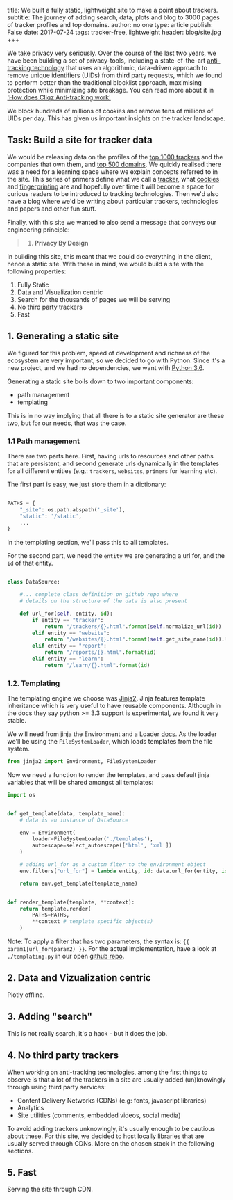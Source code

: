 title: We built a fully static, lightweight site to make a point about trackers.
subtitle: The journey of adding search, data, plots and blog to 3000 pages of tracker profiles and top domains.
author: no one
type: article
publish: False
date: 2017-07-24
tags: tracker-free, lightweight
header: blog/site.jpg
+++

 
We take privacy very seriously. Over the course of the last two years, 
we have been building a set of privacy-tools, including a state-of-the-art 
[anti-tracking technology](https://static.cliqz.com/wp-content/uploads/2016/07/Cliqz-Studie-Tracking-the-Trackers.pdf)
that uses an algorithmic, data-driven approach to remove unique identifiers 
(UIDs) from third party requests, which we found to perform better than 
the traditional blocklist approach, maximising protection while minimizing 
site breakage. You can read more about it in ['How does Cliqz Anti-tracking work'](/reports/how_cliqz_antitracking_protects_users.html)

We block hundreds of millions of cookies and remove tens of millions of UIDs
per day. This has given us important insights on the tracker landscape.


## Task: Build a site for tracker data
We would be releasing data on the profiles of the [top 1000 trackers](/trackers.html) 
and the companies that own them, and [top 500 domains](/websites.html). 
We quickly realised there was a need for a learning space where we 
explain concepts referred to in the site. This series of primers define 
what we call a [tracker](/learn/what_is_a_tracker.html), 
what [cookies](/learn/cookies.html) and [fingerprinting](learn/fingerprinting.html) 
are and hopefully over time it will become a space for curious readers 
to be introduced to tracking technologies. Then we'd also have a blog 
where we'd be writing about particular trackers, technologies and papers 
and other fun stuff.

Finally, with this site we wanted to also send a message that conveys 
our engineering principle:

> 1. <b>Privacy By Design</b>

In building this site, this meant that we could do everything in 
the client, hence a static site. With these in mind, we would 
build a site with the following properties:

1. Fully Static
2. Data and Visualization centric 
3. Search for the thousands of pages we will be serving
4. No third party trackers
5. Fast


## 1. Generating a static site
We figured for this problem, speed of development and richness of the
ecosystem are very important, so we decided to go with Python. 
Since it's a new project, and we had no dependencies, 
we want with [Python 3.6](https://docs.python.org/3/).

Generating a static site boils down to two important components:

* path management
* templating

This is in no way implying that all there is to a static site generator
are these two, but for our needs, that was the case. 



### 1.1 Path management
There are two parts here. First, having urls to resources and other paths that 
are persistent, and second generate urls dynamically in the templates
for all different entities (e.g.: `trackers`, `websites`, `primers` for learning etc).

The first part is easy, we just store them in a dictionary:

```python

PATHS = {
    "_site": os.path.abspath('_site'),
    "static": '/static',
    ...
}

```
In the templating section, we'll pass this to all templates.


For the second part, we need the `entity` we are generating 
a url for, and the `id` of that entity. 

```python

class DataSource:

    #... complete class definition on github repo where
    # details on the structure of the data is also present

    def url_for(self, entity, id):
        if entity == "tracker":
            return "/trackers/{}.html".format(self.normalize_url(id))
        elif entity == "website":
            return "/websites/{}.html".format(self.get_site_name(id)).lower()
        elif entity == "report":
            return "/reports/{}.html".format(id)
        elif entity == "learn":
            return "/learn/{}.html".format(id)

```


### 1.2. Templating  
The templating engine we choose was [Jinja2](http://jinja.pocoo.org/docs/2.9/).
Jinja features template inheritance which is very useful 
to have reusable components. Although in the docs they 
say python >= 3.3 support is experimental, we found it very 
stable.

We will need from jinja the Environment and a Loader 
[docs](http://jinja.pocoo.org/docs/2.9/api/). As the loader we'll be 
using the `FileSystemLoader`, which loads templates from the file system.

```python
from jinja2 import Environment, FileSystemLoader
```

Now we need a function to render the templates, and pass default jinja
variables that will be shared amongst all templates:

```python
import os


def get_template(data, template_name):
    # data is an instance of DataSource

    env = Environment(
        loader=FileSystemLoader('./templates'),
        autoescape=select_autoescape(['html', 'xml'])
    )

    # adding url_for as a custom flter to the environment object
    env.filters["url_for"] = lambda entity, id: data.url_for(entity, id)

    return env.get_template(template_name)


def render_template(template, **context):
    return template.render(
        PATHS=PATHS,
        **context # template specific object(s)
    )
```

Note: To apply a filter that has two parameters, the syntax is:
`{{ param1|url_for(param2) }}`. For the actual implementation, 
have a look at `./templating.py` in our open 
[github repo](`https://github.com/cliqz-oss/whotracks.me`).



## 2. Data and Vizualization centric
Plotly offline.


## 3. Adding "search"
This is not really search, it's a hack - but it does the job.


## 4. No third party trackers
When working on anti-tracking technologies, among the first things to observe is that a lot
of the trackers in a site are usually  added (un)knowingly through using third party services:

* Content Delivery Networks (CDNs) (e.g: fonts, javascript libraries)
* Analytics
* Site utilities (comments, embedded videos, social media)

To avoid adding trackers unknowingly, it's usually enough to be cautious about these. 
For this site, we decided to host locally libraries that are usually served 
through CDNs. More on the chosen stack in the following sections.


## 5. Fast
Serving the site through CDN.